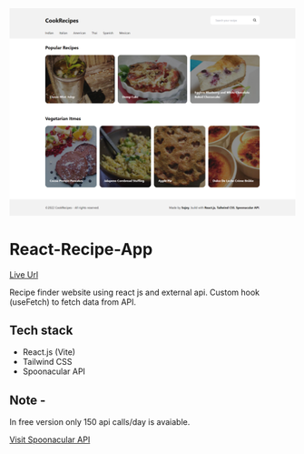 ![Preview UI](/public/Preview.png)

# React-Recipe-App

[Live Url](https://react-recipe-finder-2022.netlify.app/)

Recipe finder website using react js and external api.
Custom hook (useFetch) to fetch data from API.

## Tech stack

- React.js (Vite)
- Tailwind CSS
- Spoonacular API

## Note -

In free version only 150 api calls/day is avaiable.

[Visit Spoonacular API ](https://spoonacular.com/food-api/docs)
